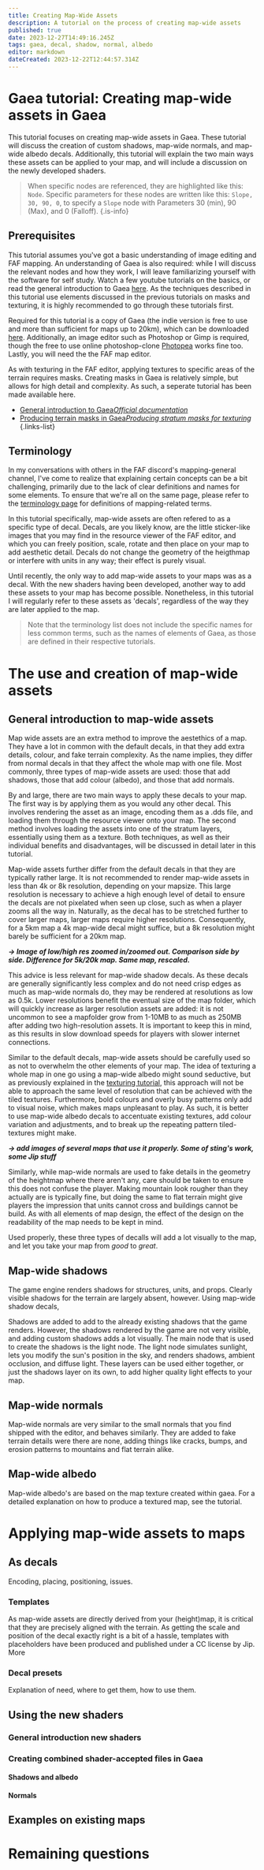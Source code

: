 ```yaml
---
title: Creating Map-Wide Assets
description: A tutorial on the process of creating map-wide assets 
published: true
date: 2023-12-27T14:49:16.245Z
tags: gaea, decal, shadow, normal, albedo
editor: markdown
dateCreated: 2023-12-22T12:44:57.314Z
---
```


# Gaea tutorial: Creating map-wide assets in Gaea
This tutorial focuses on creating map-wide assets in Gaea. These tutorial will discuss the creation of custom shadows, map-wide normals, and map-wide albedo decals. Additionally, this tutorial will explain the two main ways these assets can be applied to your map, and will include a discussion on the newly developed shaders.

>When specific nodes are referenced, they are highlighted like this: `Node`. Specific parameters for these nodes are written like this: `Slope, 30, 90, 0`, to specify a `Slope` node with Parameters 30 (min), 90 (Max), and 0 (Falloff).
{.is-info}

## Prerequisites
This tutorial assumes you've got a basic understanding of image editing and FAF mapping. An understanding of Gaea is also required: while I will discuss the relevant nodes and how they work, I will leave familiarizing yourself with the software for self study. Watch a few youtube tutorials on the basics, or read the general introduction to Gaea [here](https://docs.quadspinner.com/Guide/index.html). As the techniques described in this tutorial use elements discussed in the previous tutorials on masks and texturing, it is highly recommended to go through these tutorials first.

Required for this tutorial is a copy of Gaea (the indie version is free to use and more than sufficient for maps up to 20km), which can be downloaded [here](https://quadspinner.com/download). Additionally, an image editor such as Photoshop or Gimp is required, though the free to use online photoshop-clone [Photopea](https://www.photopea.com/) works fine too. Lastly, you will need the the FAF map editor.

As with texturing in the FAF editor, applying textures to specific areas of the terrain requires masks. Creating masks in Gaea is relatively simple, but allows for high detail and complexity. As such, a seperate tutorial has been made available here. 

- [General introduction to Gaea*Official documentation*](https://docs.quadspinner.com/Guide/index.html)
- [Producing terrain masks in Gaea*Producing stratum masks for texturing*](/en/Development/Mapping/Gaea/Terrain-Masks)
{.links-list}

## Terminology
In my conversations with others in the FAF discord's mapping-general channel, I've come to realize that explaining certain concepts can be a bit challenging, primarily due to the lack of clear definitions and names for some elements. To ensure that we're all on the same page, please refer to the [terminology page](/en/Development/Mapping/Terms) for definitions of mapping-related terms.

In this tutorial specifically, map-wide assets are often refered to as a specific type of decal. Decals, are you likely know, are the little sticker-like images that you may find in the resource viewer of the FAF editor, and which you can freely position, scale, rotate and then place on your map to add aesthetic detail. Decals do not change the geometry of the heigthmap or interfere with units in any way; their effect is purely visual.

Until recently, the only way to add map-wide assets to your maps was as a decal. With the new shaders having been developed, another way to add these assets to your map has become possible. Nonetheless, in this tutorial I will regularly refer to these assets as 'decals', regardless of the way they are later applied to the map.

>Note that the terminology list does not include the specific names for less common terms, such as the names of elements of Gaea, as those are defined in their respective tutorials.

# The use and creation of map-wide assets
## General introduction to map-wide assets
Map wide assets are an extra method to improve the aestethics of a map. They have a lot in common with the default decals, in that they add extra details, colour, and fake terrain complexity. As the name implies, they differ from normal decals in that they affect the whole map with one file. Most commonly, three types of map-wide assets are used: those that add shadows, those that add colour (albedo), and those that add normals.

By and large, there are two main ways to apply these decals to your map. The first way is by applying them as you would any other decal. This involves rendering the asset as an image, encoding them as a .dds file, and loading them through the resource viewer onto your map. The second method involves loading the assets into one of the stratum layers, essentially using them as a texture. Both techniques, as well as their individual benefits and disadvantages, will be discussed in detail later in this tutorial.

Map-wide assets further differ from the default decals in that they are typically rather large. It is not recommended to render map-wide assets in less than 4k or 8k resolution, depending on your mapsize. This large resolution is necessary to achieve a high enough level of detail to ensure the decals are not pixelated when seen up close, such as when a player zooms all the way in. Naturally, as the decal has to be stretched further to cover larger maps, larger maps require higher resolutions. Consequently, for a 5km map a 4k map-wide decal might suffice, but a 8k resolution might barely be sufficient for a 20km map. 

***-> Image of low/high res zoomed in/zoomed out. Comparison side by side. Difference for 5k/20k map. Same map, rescaled.***

This advice is less relevant for map-wide shadow decals. As these decals are generally significantly less complex and do not need crisp edges as much as map-wide normals do, they may be rendered at resolutions as low as 0.5k. Lower resolutions benefit the eventual size of the map folder, which will quickly increase as larger resolution assets are added: it is not uncommon to see a mapfolder grow from 1-10MB to as much as 250MB after adding two high-resolution assets. It is important to keep this in mind, as this results in slow download speeds for players with slower internet connections.

Similar to the default decals, map-wide assets should be carefully used so as not to overwhelm the other elements of your map. The idea of texturing a whole map in one go using a map-wide albedo might sound seductive, but as previously explained in the [texturing tutorial](https://wiki.faforever.com/en/Development/Mapping/Gaea/Texturing#a-review-of-texturing-basics), this approach will not be able to approach the same level of resolution that can be achieved with the tiled textures. Furthermore, bold colours and overly busy patterns only add to visual noise, which makes maps unpleasant to play. As such, it is better to use map-wide albedo decals to accentuate existing textures, add colour variation and adjustments, and to break up the repeating pattern tiled-textures might make. 

***-> add images of several maps that use it properly. Some of sting's work, some Jip stuff***

Similarly, while map-wide normals are used to fake details in the geometry of the heightmap where there aren't any, care should be taken to ensure this does not confuse the player. Making mountain look rougher than they actually are is typically fine, but doing the same to flat terrain might give players the impression that units cannot cross and buildings cannot be build. As with all elements of map design, the effect of the design on the readability of the map needs to be kept in mind.

Used properly, these three types of decalls will add a lot visually to the map, and let you take your map from *good* to *great*.

## Map-wide shadows
The game engine renders shadows for structures, units, and props. Clearly visible shadows for the terrain are largely absent, however. Using map-wide shadow decals, 

Shadows are added to add to the already existing shadows that the game renders. However, the shadows rendered by the game are not very visible, and adding custom shadows adds a lot visually. The main node that is used to create the shadows is the light node. The light node simulates sunlight, lets you modify the sun's position in the sky, and renders shadows, ambient occlusion, and diffuse light. These layers can be used either together, or just the shadows layer on its own, to add higher quality light effects to your map.

## Map-wide normals
Map-wide normals are very similar to the small normals that you find shipped with the editor, and behaves similarly. They are added to fake terrain details were there are none, adding things like cracks, bumps, and erosion patterns to mountains and flat terrain alike.

## Map-wide albedo
Map-wide albedo's are based on the map texture created within gaea. For a detailed explanation on how to produce a textured map, see the tutorial.

# Applying map-wide assets to maps
## As decals
Encoding, placing, positioning, issues.

### Templates
As map-wide assets are directly derived from your (height)map, it is critical that they are precisely aligned with the terrain. As getting the scale and position of the decal exactly right is a bit of a hassle, templates with placeholders have been produced and published under a CC license by Jip. More
### Decal presets
Explanation of need, where to get them, how to use them.
## Using the new shaders
### General introduction new shaders
### Creating combined shader-accepted files in Gaea
#### Shadows and albedo
#### Normals

## Examples on existing maps

# Remaining questions

